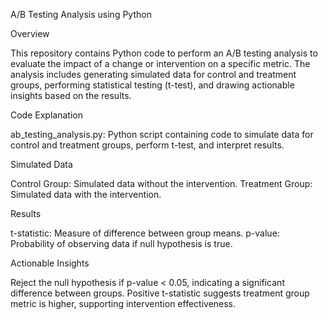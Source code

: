 
A/B Testing Analysis using Python

Overview

This repository contains Python code to perform an A/B testing analysis to evaluate the impact of a change or intervention on a specific metric. The analysis includes generating simulated data for control and treatment groups, performing statistical testing (t-test), and drawing actionable insights based on the results.


Code Explanation

ab_testing_analysis.py: Python script containing code to simulate data for control and treatment groups, perform t-test, and interpret results.

Simulated Data

Control Group: Simulated data without the intervention.
Treatment Group: Simulated data with the intervention.

Results

t-statistic: Measure of difference between group means.
p-value: Probability of observing data if null hypothesis is true.

Actionable Insights

Reject the null hypothesis if p-value < 0.05, indicating a significant difference between groups.
Positive t-statistic suggests treatment group metric is higher, supporting intervention effectiveness.
